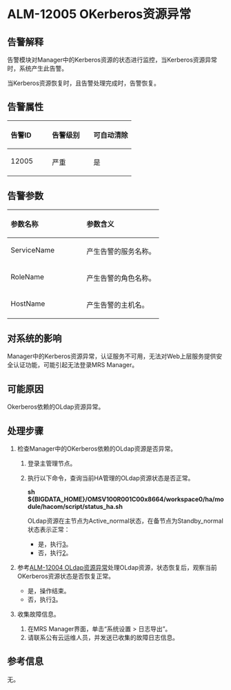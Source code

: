 # ALM-12005 OKerberos资源异常<a name="ZH-CN_TOPIC_0093195023"></a>

## 告警解释<a name="zh-cn_topic_0035461473_section3611620154337"></a>

告警模块对Manager中的Kerberos资源的状态进行监控，当Kerberos资源异常时，系统产生此告警。

当Kerberos资源恢复时，且告警处理完成时，告警恢复。

## 告警属性<a name="zh-cn_topic_0035461473_section5997119154348"></a>

<a name="zh-cn_topic_0035461473_table16546421115637"></a>
<table><thead align="left"><tr id="zh-cn_topic_0035461473_row41815116115637"><th class="cellrowborder" valign="top" width="33.33333333333333%" id="mcps1.1.4.1.1"><p id="zh-cn_topic_0035461473_p48061440115637"><a name="zh-cn_topic_0035461473_p48061440115637"></a><a name="zh-cn_topic_0035461473_p48061440115637"></a><strong id="zh-cn_topic_0035461473_b44071970115637"><a name="zh-cn_topic_0035461473_b44071970115637"></a><a name="zh-cn_topic_0035461473_b44071970115637"></a>告警ID</strong></p>
</th>
<th class="cellrowborder" valign="top" width="33.33333333333333%" id="mcps1.1.4.1.2"><p id="zh-cn_topic_0035461473_p5986098115637"><a name="zh-cn_topic_0035461473_p5986098115637"></a><a name="zh-cn_topic_0035461473_p5986098115637"></a><strong id="zh-cn_topic_0035461473_b53229242115637"><a name="zh-cn_topic_0035461473_b53229242115637"></a><a name="zh-cn_topic_0035461473_b53229242115637"></a>告警级别</strong></p>
</th>
<th class="cellrowborder" valign="top" width="33.33333333333333%" id="mcps1.1.4.1.3"><p id="zh-cn_topic_0035461473_p61212049115637"><a name="zh-cn_topic_0035461473_p61212049115637"></a><a name="zh-cn_topic_0035461473_p61212049115637"></a><strong id="zh-cn_topic_0035461473_b24682889115637"><a name="zh-cn_topic_0035461473_b24682889115637"></a><a name="zh-cn_topic_0035461473_b24682889115637"></a>可自动清除</strong></p>
</th>
</tr>
</thead>
<tbody><tr id="zh-cn_topic_0035461473_row33839554115637"><td class="cellrowborder" valign="top" width="33.33333333333333%" headers="mcps1.1.4.1.1 "><p id="zh-cn_topic_0035461473_p47289336115637"><a name="zh-cn_topic_0035461473_p47289336115637"></a><a name="zh-cn_topic_0035461473_p47289336115637"></a>12005</p>
</td>
<td class="cellrowborder" valign="top" width="33.33333333333333%" headers="mcps1.1.4.1.2 "><p id="zh-cn_topic_0035461473_p1023065115637"><a name="zh-cn_topic_0035461473_p1023065115637"></a><a name="zh-cn_topic_0035461473_p1023065115637"></a>严重</p>
</td>
<td class="cellrowborder" valign="top" width="33.33333333333333%" headers="mcps1.1.4.1.3 "><p id="zh-cn_topic_0035461473_p13421197115637"><a name="zh-cn_topic_0035461473_p13421197115637"></a><a name="zh-cn_topic_0035461473_p13421197115637"></a>是</p>
</td>
</tr>
</tbody>
</table>

## 告警参数<a name="zh-cn_topic_0035461473_section32465194154357"></a>

<a name="zh-cn_topic_0035461473_table1097365115637"></a>
<table><thead align="left"><tr id="zh-cn_topic_0035461473_row44291394115637"><th class="cellrowborder" valign="top" width="50%" id="mcps1.1.3.1.1"><p id="zh-cn_topic_0035461473_p64459248115637"><a name="zh-cn_topic_0035461473_p64459248115637"></a><a name="zh-cn_topic_0035461473_p64459248115637"></a><strong id="zh-cn_topic_0035461473_b14940802115637"><a name="zh-cn_topic_0035461473_b14940802115637"></a><a name="zh-cn_topic_0035461473_b14940802115637"></a>参数名称</strong></p>
</th>
<th class="cellrowborder" valign="top" width="50%" id="mcps1.1.3.1.2"><p id="zh-cn_topic_0035461473_p40507805115637"><a name="zh-cn_topic_0035461473_p40507805115637"></a><a name="zh-cn_topic_0035461473_p40507805115637"></a><strong id="zh-cn_topic_0035461473_b2497342115637"><a name="zh-cn_topic_0035461473_b2497342115637"></a><a name="zh-cn_topic_0035461473_b2497342115637"></a>参数含义</strong></p>
</th>
</tr>
</thead>
<tbody><tr id="zh-cn_topic_0035461473_row33742982115637"><td class="cellrowborder" valign="top" width="50%" headers="mcps1.1.3.1.1 "><p id="zh-cn_topic_0035461473_p42662311115637"><a name="zh-cn_topic_0035461473_p42662311115637"></a><a name="zh-cn_topic_0035461473_p42662311115637"></a>ServiceName</p>
</td>
<td class="cellrowborder" valign="top" width="50%" headers="mcps1.1.3.1.2 "><p id="zh-cn_topic_0035461473_p36711144115637"><a name="zh-cn_topic_0035461473_p36711144115637"></a><a name="zh-cn_topic_0035461473_p36711144115637"></a>产生告警的服务名称。</p>
</td>
</tr>
<tr id="zh-cn_topic_0035461473_row12863466115637"><td class="cellrowborder" valign="top" width="50%" headers="mcps1.1.3.1.1 "><p id="zh-cn_topic_0035461473_p26536069115637"><a name="zh-cn_topic_0035461473_p26536069115637"></a><a name="zh-cn_topic_0035461473_p26536069115637"></a>RoleName</p>
</td>
<td class="cellrowborder" valign="top" width="50%" headers="mcps1.1.3.1.2 "><p id="zh-cn_topic_0035461473_p21373907115637"><a name="zh-cn_topic_0035461473_p21373907115637"></a><a name="zh-cn_topic_0035461473_p21373907115637"></a>产生告警的角色名称。</p>
</td>
</tr>
<tr id="zh-cn_topic_0035461473_row36105975115637"><td class="cellrowborder" valign="top" width="50%" headers="mcps1.1.3.1.1 "><p id="zh-cn_topic_0035461473_p11065798115637"><a name="zh-cn_topic_0035461473_p11065798115637"></a><a name="zh-cn_topic_0035461473_p11065798115637"></a>HostName</p>
</td>
<td class="cellrowborder" valign="top" width="50%" headers="mcps1.1.3.1.2 "><p id="zh-cn_topic_0035461473_p13553340115637"><a name="zh-cn_topic_0035461473_p13553340115637"></a><a name="zh-cn_topic_0035461473_p13553340115637"></a>产生告警的主机名。</p>
</td>
</tr>
</tbody>
</table>

## 对系统的影响<a name="zh-cn_topic_0035461473_section792090615442"></a>

Manager中的Kerberos资源异常，认证服务不可用，无法对Web上层服务提供安全认证功能，可能引起无法登录MRS Manager。

## 可能原因<a name="zh-cn_topic_0035461473_section2555755115446"></a>

Okerberos依赖的OLdap资源异常。

## 处理步骤<a name="zh-cn_topic_0035461473_section53015814154410"></a>

1.  检查Manager中的OKerberos依赖的OLdap资源是否异常。
    1.  登录主管理节点。
    2.  执行以下命令，查询当前HA管理的OLdap资源状态是否正常。

        **sh $\{BIGDATA\_HOME\}/OMSV100R001C00x8664/workspace0/ha/module/hacom/script/status\_ha.sh**

        OLdap资源在主节点为Active\_normal状态，在备节点为Standby\_normal状态表示正常：

        -   是，执行[3](#zh-cn_topic_0035461473_li5127445161135)。
        -   否，执行[2](#zh-cn_topic_0035461473_li29509559161240)。


2.  <a name="zh-cn_topic_0035461473_li29509559161240"></a>参考[ALM-12004 OLdap资源异常](ALM-12004-OLdap资源异常.md#ZH-CN_TOPIC_0093195022)处理OLdap资源，状态恢复后，观察当前OKerberos资源状态是否恢复正常。
    -   是，操作结束。
    -   否，执行[3](#zh-cn_topic_0035461473_li5127445161135)。

3.  <a name="zh-cn_topic_0035461473_li5127445161135"></a>收集故障信息。
    1.  在MRS Manager界面，单击“系统设置 \> 日志导出”。
    2.  请联系公有云运维人员，并发送已收集的故障日志信息。


## 参考信息<a name="zh-cn_topic_0035461473_section6463524415544"></a>

无。


